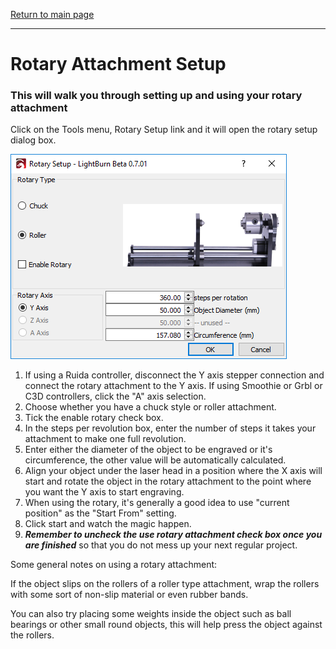 [Return to main page](README.md)

----

# Rotary Attachment Setup

### This will walk you through setting up and using your rotary attachment

Click on the Tools menu, Rotary Setup link and it will open the rotary setup dialog box.

![Rotary Setup Window](/img/rotary.png)

1. If using a Ruida controller, disconnect the Y axis stepper connection and connect the rotary attachment to the Y axis. If using Smoothie or Grbl or C3D controllers, click the "A" axis selection.
2. Choose whether you have a chuck style or roller attachment.
3. Tick the enable rotary check box.
4. In the steps per revolution box, enter the number of steps it takes your attachment to make one full revolution.
5. Enter either the diameter of the object to be engraved or it's circumference, the other value will be automatically calculated.
6. Align your object under the laser head in a position where the X axis will start and rotate the object in the rotary attachment to the point where you want the Y axis to start engraving.
7. When using the rotary, it's generally a good idea to use "current position" as the "Start From" setting.
8. Click start and watch the magic happen.
9. ***Remember to uncheck the use rotary attachment check box once you are finished*** so that you do not mess up your next regular project.

Some general notes on using a rotary attachment:

If the object slips on the rollers of a roller type attachment, wrap the rollers with some sort of non-slip material or even rubber bands.

You can also try placing some weights inside the object such as ball bearings or other small round objects, this will help press the object against the rollers.

